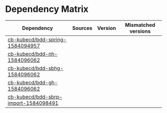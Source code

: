 # Dependency Matrix

Dependency | Sources | Version | Mismatched versions
---------- | ------- | ------- | -------------------
[cb-kubecd/bdd-spring-1584094957](https://github.com/cb-kubecd/bdd-spring-1584094957.git) |  | []() | 
[cb-kubecd/bdd-nh-1584096062](https://github.com/cb-kubecd/bdd-nh-1584096062.git) |  | []() | 
[cb-kubecd/bdd-sbhg-1584096062](https://github.com/cb-kubecd/bdd-sbhg-1584096062.git) |  | []() | 
[cb-kubecd/bdd-gh-1584096062](https://github.com/cb-kubecd/bdd-gh-1584096062.git) |  | []() | 
[cb-kubecd/bdd-sbrp-import-1584098491](https://github.com/cb-kubecd/bdd-sbrp-import-1584098491.git) |  | []() | 
